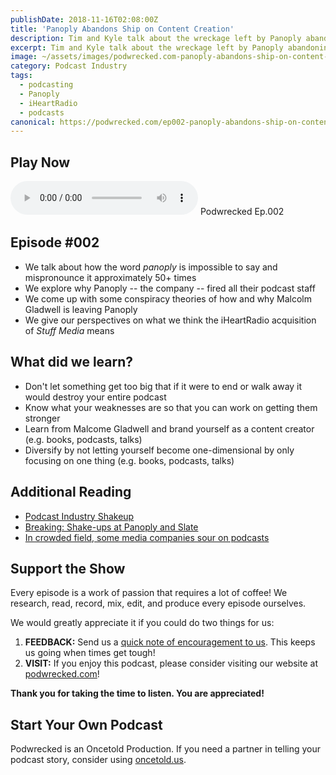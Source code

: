 ```yaml
---
publishDate: 2018-11-16T02:08:00Z
title: 'Panoply Abandons Ship on Content Creation'
description: Tim and Kyle talk about the wreckage left by Panoply abandoning ship on content creation and learn how iHeartRadio plans to innovate their podcast chops through acquisition.
excerpt: Tim and Kyle talk about the wreckage left by Panoply abandoning ship on content creation and learn how iHeartRadio plans to innovate their podcast chops through acquisition.
image: ~/assets/images/podwrecked.com-panoply-abandons-ship-on-content-creation-960x400.jpg
category: Podcast Industry
tags:
  - podcasting
  - Panoply
  - iHeartRadio
  - podcasts
canonical: https://podwrecked.com/ep002-panoply-abandons-ship-on-content-creation
---
```


## Play Now

<audio id="player" controls type="audio/mpeg" src="https://storage.googleapis.com/storage.oncetold.net/80000029/20800053/pw002-panoply-abandons-ship-on-content-creation.mp3">Your browser does not support the audio element.</audio>
Podwrecked Ep.002

## Episode #002

- We talk about how the word _panoply_ is impossible to say and mispronounce it approximately 50+ times
- We explore why Panoply -- the company -- fired all their podcast staff
- We come up with some conspiracy theories of how and why Malcolm Gladwell is leaving Panoply
- We give our perspectives on what we think the iHeartRadio acquisition of _Stuff Media_ means

## What did we learn?

- Don't let something get too big that if it were to end or walk away it would destroy your entire podcast
- Know what your weaknesses are so that you can work on getting them stronger
- Learn from Malcome Gladwell and brand yourself as a content creator (e.g. books, podcasts, talks)
- Diversify by not letting yourself become one-dimensional by only focusing on one thing (e.g. books, podcasts, talks)

## Additional Reading

- <a href="http://www.niemanlab.org/2018/09/podcast-shakeup-panoply-iheartmedia-stuff-and-malcolm-gladwell-are-all-making-industry-moves/" target="_blank">Podcast Industry Shakeup</a>
- <a href="https://hotpodnews.com/breaking-shake-ups-at-panoply-and-slate/" target="_blank">Breaking: Shake-ups at Panoply and Slate</a>
- <a href="https://www.poynter.org/news/crowded-field-some-media-companies-sour-podcasts" target="_blank">In crowded field, some media companies sour on podcasts</a>

## Support the Show

Every episode is a work of passion that requires a lot of coffee! We research, read, record, mix, edit, and produce every episode ourselves.

We would greatly appreciate it if you could do two things for us:

1. **FEEDBACK:** Send us a <a href="mailto:podwrecked@gmail.com" target="_blank">quick note of encouragement to us</a>. This keeps us going when times get tough!
1. **VISIT:** If you enjoy this podcast, please consider visiting our website at <a href="https://podwrecked.com" target="_blank">podwrecked.com</a>!

**Thank you for taking the time to listen. You are appreciated!**

## Start Your Own Podcast

Podwrecked is an Oncetold Production. If you need a partner in telling your podcast story, consider using <a href="https://oncetold.us" target="_blank">oncetold.us</a>.
